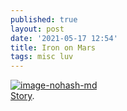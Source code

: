 ```yaml
---
published: true
layout: post
date: '2021-05-17 12:54'
title: Iron on Mars
tags: misc luv 
---
```

[![image-nohash-md](https://images.weserv.nl/?url=https://i.imgur.com/Znrt1wW.jpg)](https://images.weserv.nl/?url=https://i.imgur.com/Z3JWW7C.png)  
[Story](https://www.jpl.nasa.gov/images/curiosity-rover-finds-and-examines-a-meteorite-on-mars).
